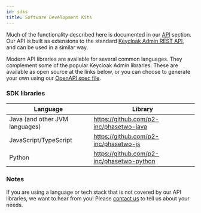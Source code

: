 ```yaml
---
id: sdks
title: Software Development Kits
---
```


Much of the functionality described here is documented in our [API](/api/phase-two-admin-rest-api) section. Our API is built as extensions to the standard [Keycloak Admin REST API](https://www.keycloak.org/docs-api/latest/rest-api/index.html), and can be used in a similar way.

Modern API libraries are available for several common languages. They complement some of the popular Keycloak Admin libraries. These are available as open source at the links below, or you can choose to generate your own using our [OpenAPI spec file](https://raw.githubusercontent.com/p2-inc/phasetwo-docs/main/openapi.yaml).

### SDK libraries

| Language                       | Library                                   |
| ------------------------------ | ----------------------------------------- |
| Java (and other JVM languages) | https://github.com/p2-inc/phasetwo-java   |
| JavaScript/TypeScript          | https://github.com/p2-inc/phasetwo-js     |
| Python                         | https://github.com/p2-inc/phasetwo-python |

### Notes

If you are using a language or tech stack that is not covered by our API libraries, we want to hear from you! Please [contact us](mailto:support@phasetwo.io) to tell us about your needs.

